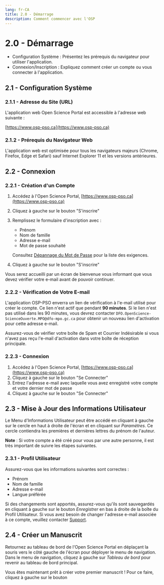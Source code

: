 ```yaml
---
lang: fr-CA
title: 2.0 - Démarrage
description: Comment commencer avec l'OSP 
---
```

# 2.0 - Démarrage

- Configuration Système : Présentez les prérequis du navigateur pour utiliser l'application.
- Connexion/Inscription : Expliquez comment créer un compte ou vous connecter à l'application.

## 2.1 - Configuration Système

### 2.1.1 - Adresse du Site (URL)
L'application web Open Science Portal est accessible à l'adresse web suivante :

[https://www.osp-pso.ca](https://www.osp-pso.ca)

### 2.1.2 - Prérequis du Navigateur Web
L'application web est optimisée pour tous les navigateurs majeurs (Chrome, Firefox, Edge et Safari) sauf Internet Explorer 11 et les versions antérieures.

## 2.2 - Connexion

### 2.2.1 - Création d'un Compte
1) Accédez à l'Open Science Portal, [https://www.osp-pso.ca](https://www.osp-pso.ca)
2) Cliquez à gauche sur le bouton "S'inscrire"
3) Remplissez le formulaire d'inscription avec :
   - Prénom
   - Nom de famille
   - Adresse e-mail
   - Mot de passe souhaité

   Consultez [Dépannage du Mot de Passe](/troubleshooting.html#_7-1-1-Password) pour la liste des exigences.

4) Cliquez à gauche sur le bouton "S'inscrire"

Vous serez accueilli par un écran de bienvenue vous informant que vous devez vérifier votre e-mail avant de pouvoir continuer.

### 2.2.2 - Vérification de Votre E-mail
L'application OSP-PSO enverra un lien de vérification à l'e-mail utilisé pour créer le compte. Ce lien n'est actif que pendant **90 minutes**. Si le lien n'est pas utilisé dans les 90 minutes, vous devrez contacter `DFO.OpenScience-ScienceOuverte.MPO@dfo-mpo.gc.ca` pour obtenir un nouveau lien d'activation pour cette adresse e-mail.

Assurez-vous de vérifier votre boîte de Spam et Courrier Indésirable si vous n'avez pas reçu l'e-mail d'activation dans votre boîte de réception principale.

### 2.2.3 - Connexion
1) Accédez à l'Open Science Portal, [https://www.osp-pso.ca](https://www.osp-pso.ca)
2) Cliquez à gauche sur le bouton "Se Connecter"
3) Entrez l'adresse e-mail avec laquelle vous avez enregistré votre compte et votre dernier mot de passe
4) Cliquez à gauche sur le bouton "Se Connecter"

## 2.3 - Mise à Jour des Informations Utilisateur 
Le Menu d'Informations Utilisateur peut être accédé en cliquant à gauche sur le cercle en haut à droite de l'écran et en cliquant sur *Paramètres*. Ce cercle contiendra les premières et dernières lettres du prénom de l'auteur.

**Note** : Si votre compte a été créé pour vous par une autre personne, il est très important de suivre les étapes suivantes.

### 2.3.1 - Profil Utilisateur
Assurez-vous que les informations suivantes sont correctes :
- Prénom
- Nom de famille
- Adresse e-mail
- Langue préférée

Si des changements sont apportés, assurez-vous qu'ils sont sauvegardés en cliquant à gauche sur le bouton *Enregistrer* en bas à droite de la boîte du Profil Utilisateur. Si vous avez besoin de changer l'adresse e-mail associée à ce compte, veuillez contacter [Support](mailto:DFO.OpenScience-ScienceOuverte.MPO@dfo-mpo.gc.ca).

## 2.4 - Créer un Manuscrit
Retournez au tableau de bord de l'Open Science Portal en déplaçant la souris vers le côté gauche de l'écran pour déployer le menu de navigation. Dans le menu de navigation, cliquez à gauche sur *Tableau de bord* pour revenir au tableau de bord principal.

Vous êtes maintenant prêt à créer votre premier manuscrit ! Pour ce faire, cliquez à gauche sur le bouton
